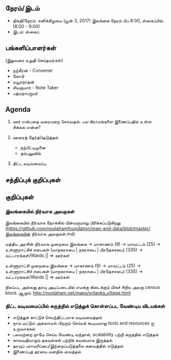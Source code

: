 ## நேரம்/இடம்
* திகதி/நேரம்: சனிக்கிழமை (யூன் 3, 2017) இலங்கை நேரம் பிப 8:00, ஸ்கைப்பில்.  (8:00 - 9:00)
* இடம்: ஸ்கைப்

## பங்களிப்பாளர்கள்
(இதுவரை உறுதி செய்தவர்கள்)
* நற்கீரன் - Convener
* கோபி
* மயூரநாதன்
* சிவகுமார் - Note Taker
* பத்மநாபஐயர்

## Agenda 
1. ஊர் என்பதை வரையறை செய்வதல்.  பல கிராமங்களை இணைப்பதில் உள்ள சிக்கல் என்ன? 
2. ஊரைத் தேர்த்தெடுத்தல்
    * நற்பிட்டிமுனை
    * தம்புலுவில்
   
3. திட்ட வடிவமைப்பு

## சந்திப்புக் குறிப்புகள்

## குறிப்புகள்
### இலங்கையில் நிர்வாக அலகுகள்
இலங்கையில் நிர்வாக நோக்கில் பின்வருமாறு பிரிக்கப்படுகிறது (https://github.com/noolahamfoundation/map-and-data/blob/master/இலங்கையின் நிர்வாக அலகுகள்.md)

மத்திய அரசின் நிர்வாக முறைமை
இலங்கை -> மாகாணம் (9) -> மாவட்டம் (25) -> உள்ளூராட்சிச் சபைகள் (மாநகரசபை | நகரசபை | பிரதேசசபை) (335) -> வட்டாரங்கள்/Wards || => ஊர்கள்

உள்ளூராட்சி முறைமை
இலங்கை -> மாகாணம் (9) -> மாவட்டம் (25) -> உள்ளூராட்சிச் சபைகள் (மாநகரசபை | நகரசபை | பிரதேசசபை) (335) -> வட்டாரங்கள்/Wards || => ஊர்கள்

நிலப்பட அல்லது தரவு அடிப்படையில் எமக்கு கிடைக்கும் மிகச் சிறிய அலகு census block ஆகும்: http://noolaham.net/maps/srilanka_village.html

### திட்ட வடிவமைப்பில் கருத்தில் எடுத்துக் கொள்ளப்பட வேண்டிய விடயங்கள்
* எடுத்துக் காட்டுச் செயற்திட்டமாக வடிவமைத்தல்
* நாம் மட்டும் அல்லாமல் பிறரும் செய்யக் கூடியவாறு tools and resources ஐ உருவாக்கல்
* பலவற்றை நாமே செய்ய வேண்டி வந்தால், scalability பற்றி கருத்தில் எடுத்தல்
* காலவதியாகும் தகவல்கள் பற்றிக் கவனமாக இருத்தல்
* தரவுப் பராமரிப்பை/இற்றைப்படுத்தலை கனவத்தில் எடுத்தல்
* இணைப்புத் தரவை மனதில் வைத்தல்



 
